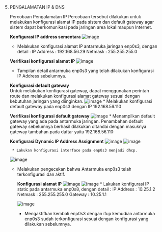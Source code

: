 5. PENGALAMATAN IP & DNS
   
   Percobaan Pengalamatan IP
      Percobaan tersebut dilakukan untuk melakukan konfigurasi alamat IP pada sistem dan default gateway agar sistem dapat berkomunikasi        pada jaringan area lokal maupun Internet.
   
      **Konfigurasi IP address sementara**
      ![image](https://github.com/user-attachments/assets/cd6a4b41-54f7-40d7-9c06-8220ab221110)
   
      * Melakukan konfigurasi alamat IP antarmuka jaringan enp0s3, dengan detail :
            IP Address	: 192.168.56.29
            Netmask	    : 255.255.255.0
   
      **Verifikasi konfigurasi alamat IP**
      ![image](https://github.com/user-attachments/assets/f6d78420-5a09-4cf9-a521-94575ff7f16d)
      * Tampilan detail antarmuka enp0s3 yang telah dilakukan konfigurasi IP Address sebelumnya.
   
      **Konfigurasi default gateway**          
       Untuk melakukan konfigurasi gateway, dapat menggunakan perintah route dan melakukan konfigurasi alamat gateway sesuai dengan 
       kebutuhan jaringan yang diinginkan.
       ![image](https://github.com/user-attachments/assets/89d29425-6467-4444-ba1d-79e5ae07006c)
       * Melakukan konfigurasi default gateway pada enp0s3 dengan IP 192.168.56.110
   
      **Verifikasi konfigurasi default gateway**
       ![image](https://github.com/user-attachments/assets/2c41afee-07ad-4cdc-acc3-a162cb82b9c7)
       * Menampilkan default gateway yang ada pada antarmuka jaringan. Penambahan default gateway sebelumnya berhasil dilakukan 
         ditandai dengan masuknya gateway tambahan pada daftar yaitu 192.168.56.110
   
      **Konfigurasi Dynamic IP Address Assignment**
        ![image](https://github.com/user-attachments/assets/d4dcf615-8f13-47fd-85cc-25ba08e13603)
        ![image](https://github.com/user-attachments/assets/505ddb47-984d-4325-95cd-efd1c657d060)

        * Lakukan konfigurasi interface pada enp0s3 menjadi dhcp.

   ![image](https://github.com/user-attachments/assets/e6d6f2be-0bee-40eb-a043-028d18e24795)
   * Melakukan pengecekan bahwa Antarmuka enp0s3 telah terkonfigurasi dan aktif.
     
        **Konfigurasi alamat IP**
          ![image](https://github.com/user-attachments/assets/ac2cdb4a-84d5-4236-964c-95734e7c75dd)
          ![image](https://github.com/user-attachments/assets/8d1dad80-fa70-451b-9cd9-6771ca880dd5)
          * Lakukan konfigurasi IP static pada antarmuka enp0s8, dengan detail :
                   IP Address	: 10.25.1.2
                   Netmask	: 255.255.255.0
                   Gateway	: 10.25.1.1
   
     ![image](https://github.com/user-attachments/assets/0867ad6a-fad8-4d3f-8b34-3bfbb2615e31)
     * Mengaktifkan kembali enp0s3 dengan ifup kemudian antarmuka enp0s3 sudah terkonfigurasi sesuai dengan konfigurasi yang    
       dilakukan sebelumnya. 
